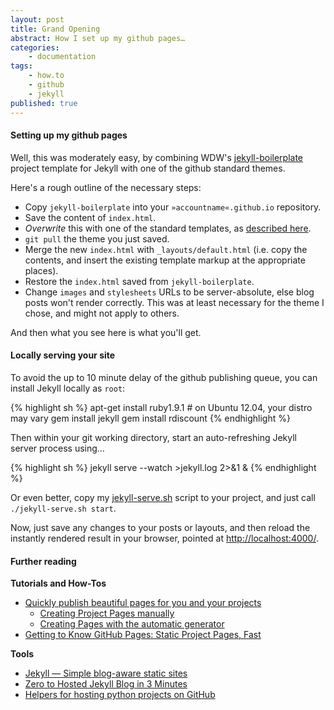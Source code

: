 ```yaml
---
layout: post
title: Grand Opening
abstract: How I set up my github pages…
categories:
    - documentation
tags:
    - how.to
    - github
    - jekyll
published: true
---
```


#### Setting up my github pages

Well, this was moderately easy, by combining WDW's 
[jekyll-boilerplate](https://github.com/web-design-weekly/jekyll-boilerplate)
project template for Jekyll with one of the github standard themes.

Here's a rough outline of the necessary steps:

* Copy `jekyll-boilerplate` into your `»accountname«.github.io` repository.
* Save the content of `index.html`.
* *Overwrite* this with one of the standard templates, as [described here](https://help.github.com/articles/creating-pages-with-the-automatic-generator).
* `git pull` the theme you just saved.
* Merge the new `index.html` with `_layouts/default.html` (i.e. copy the contents, and insert the existing template markup at the appropriate places).
* Restore the `index.html` saved from `jekyll-boilerplate`.
* Change `images` and `stylesheets` URLs to be server-absolute, else blog posts won't render correctly. This was at least necessary for the theme I chose, and might not apply to others.

And then what you see here is what you'll get.


#### Locally serving your site

To avoid the up to 10 minute delay of the github publishing queue, you can install
Jekyll locally as `root`:

{% highlight sh %}
apt-get install ruby1.9.1 # on Ubuntu 12.04, your distro may vary
gem install jekyll
gem install rdiscount
{% endhighlight %}

Then within your git working directory, start an auto-refreshing Jekyll server process using…

{% highlight sh %}
jekyll serve --watch >jekyll.log 2>&1 &
{% endhighlight %}

Or even better, copy my [jekyll-serve.sh](https://github.com/jhermann/jhermann.github.io/blob/master/jekyll-serve.sh) script
to your project, and just call `./jekyll-serve.sh start`.

Now, just save any changes to your posts or layouts, and then reload the instantly rendered result
in your browser, pointed at [http://localhost:4000/](http://localhost:4000/).


#### Further reading

**Tutorials and How-Tos**

* [Quickly publish beautiful pages for you and your projects](http://pages.github.com/)
  * [Creating Project Pages manually](https://help.github.com/articles/creating-project-pages-manually)
  * [Creating Pages with the automatic generator](https://help.github.com/articles/creating-pages-with-the-automatic-generator)
* [Getting to Know GitHub Pages: Static Project Pages, Fast](http://webdesign.tutsplus.com/tutorials/applications/getting-to-know-github-pages-static-project-pages-fast/)

**Tools**

* [Jekyll — Simple blog-aware static sites](http://jekyllrb.com/)
* [Zero to Hosted Jekyll Blog in 3 Minutes](http://jekyllbootstrap.com/)
* [Helpers for hosting python projects on GitHub](https://github.com/dinoboff/github-tools/)

